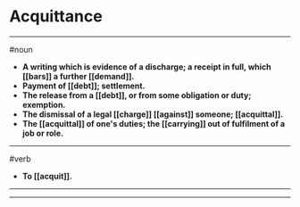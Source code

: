 # Acquittance
---
#noun
- **A writing which is evidence of a discharge; a receipt in full, which [[bars]] a further [[demand]].**
- **Payment of [[debt]]; settlement.**
- **The release from a [[debt]], or from some obligation or duty; exemption.**
- **The dismissal of a legal [[charge]] [[against]] someone; [[acquittal]].**
- **The [[acquittal]] of one's duties; the [[carrying]] out of fulfilment of a job or role.**
---
#verb
- **To [[acquit]].**
---
---
